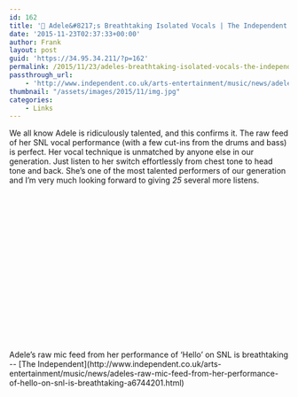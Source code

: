 ```yaml
---
id: 162
title: '🔗 Adele&#8217;s Breathtaking Isolated Vocals | The Independent'
date: '2015-11-23T02:37:33+00:00'
author: Frank
layout: post
guid: 'https://34.95.34.211/?p=162'
permalink: /2015/11/23/adeles-breathtaking-isolated-vocals-the-independent/
passthrough_url:
    - 'http://www.independent.co.uk/arts-entertainment/music/news/adeles-raw-mic-feed-from-her-performance-of-hello-on-snl-is-breathtaking-a6744201.html'
thumbnail: "/assets/images/2015/11/img.jpg"
categories:
    - Links
---
```


We all know Adele is ridiculously talented, and this confirms it. The raw feed of her SNL vocal performance (with a few cut-ins from the drums and bass) is perfect. Her vocal technique is unmatched by anyone else in our generation. Just listen to her switch effortlessly from chest tone to head tone and back. She’s one of the most talented performers of our generation and I’m very much looking forward to giving *25* several more listens.

<div style="width: 100%; height: 0px; position: relative; padding-bottom: 56.250%;"></div>Adele’s raw mic feed from her performance of ‘Hello’ on SNL is breathtaking -- [The Independent](http://www.independent.co.uk/arts-entertainment/music/news/adeles-raw-mic-feed-from-her-performance-of-hello-on-snl-is-breathtaking-a6744201.html)